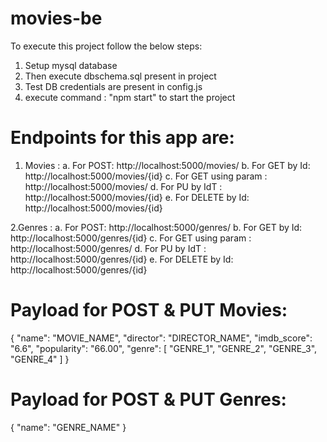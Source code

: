 # movies-be

To execute this project follow the below steps:
  1. Setup mysql database 
  2. Then execute dbschema.sql present in project
  3. Test DB credentials are present in config.js
  4. execute command : "npm start" to start the project

# Endpoints for this app are:
  1. Movies :
    a. For POST: http://localhost:5000/movies/
    b. For GET by Id: http://localhost:5000/movies/{id}
    c. For GET using param : http://localhost:5000/movies/
    d. For PU by IdT : http://localhost:5000/movies/{id}
    e. For DELETE by Id: http://localhost:5000/movies/{id}
    
  2.Genres :
    a. For POST: http://localhost:5000/genres/
    b. For GET by Id: http://localhost:5000/genres/{id}
    c. For GET using param : http://localhost:5000/genres/
    d. For PU by IdT : http://localhost:5000/genres/{id}
    e. For DELETE by Id: http://localhost:5000/genres/{id}
 
# Payload for POST & PUT Movies:

{
"name": "MOVIE_NAME",
"director": "DIRECTOR_NAME",
"imdb_score": "6.6",
"popularity": "66.00",
"genre": [
      "GENRE_1",
      "GENRE_2",
      "GENRE_3",
      "GENRE_4"
    ]
}

# Payload for POST & PUT Genres:
{
"name": "GENRE_NAME"
}
